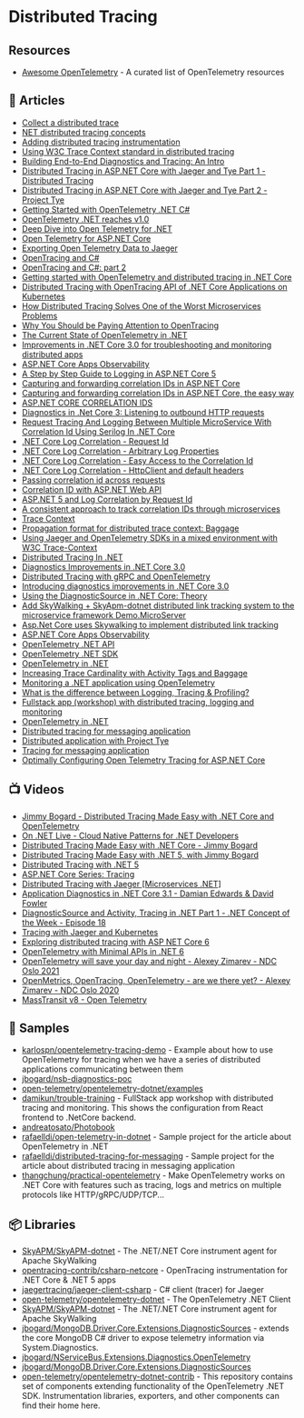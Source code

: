 # Distributed Tracing

## Resources
- [Awesome OpenTelemetry](https://github.com/magsther/awesome-opentelemetry) - A curated list of OpenTelemetry resources

## 📕 Articles
- [Collect a distributed trace](https://docs.microsoft.com/en-us/dotnet/core/diagnostics/distributed-tracing-collection-walkthroughs)
- [NET distributed tracing concepts](https://docs.microsoft.com/en-us/dotnet/core/diagnostics/distributed-tracing-concepts)
- [Adding distributed tracing instrumentation](https://docs.microsoft.com/en-us/dotnet/core/diagnostics/distributed-tracing-instrumentation-walkthroughs)
- [Using W3C Trace Context standard in distributed tracing](https://dev.to/luizhlelis/using-w3c-trace-context-standard-in-distributed-tracing-3743)
- [Building End-to-End Diagnostics and Tracing: An Intro](https://jimmybogard.com/building-end-to-end-diagnostics-and-tracing-a-primer/)
- [Distributed Tracing in ASP.NET Core with Jaeger and Tye Part 1 - Distributed Tracing](https://thecloudblog.net/post/distributed-tracing-in-asp.net-core-with-jaeger-and-tye-part-1-distributed-tracing/)
- [Distributed Tracing in ASP.NET Core with Jaeger and Tye Part 2 - Project Tye](https://thecloudblog.net/post/distributed-tracing-in-asp.net-core-with-jaeger-and-tye-part-2-project-tye/)
- [Getting Started with OpenTelemetry .NET C#](https://opentelemetry.lightstep.com/csharp/)
- [OpenTelemetry .NET reaches v1.0](https://devblogs.microsoft.com/dotnet/opentelemetry-net-reaches-v1-0/)
- [Deep Dive into Open Telemetry for .NET](https://rehansaeed.com/deep-dive-into-open-telemetry-for-net/)
- [Open Telemetry for ASP.NET Core](https://rehansaeed.com/open-telemetry-for-asp-net-core/)
- [Exporting Open Telemetry Data to Jaeger](https://rehansaeed.com/exporting-open-telemetry-data-to-jaeger/)
- [OpenTracing and C#](https://www.olivercoding.com/2018-12-14-jaeger-csharp/)
- [OpenTracing and C#: part 2](https://www.olivercoding.com/2018-12-30-jaeger-csharp-2/)
- [Getting started with OpenTelemetry and distributed tracing in .NET Core](https://www.mytechramblings.com/posts/getting-started-with-opentelemetry-and-dotnet-core/)
- [Distributed Tracing with OpenTracing API of .NET Core Applications on Kubernetes](https://www.gokhan-gokalp.com/en/distributed-tracing-with-opentracing-api-of-net-core-applications-on-kubernetes/)
- [How Distributed Tracing Solves One of the Worst Microservices Problems](https://petabridge.com/blog/why-use-distributed-tracing/)
- [Why You Should be Paying Attention to OpenTracing](https://petabridge.com/blog/why-use-opentracing/)
- [The Current State of OpenTelemetry in .NET](https://petabridge.com/blog/state-opentelemetry-dotnet/)
- [Improvements in .NET Core 3.0 for troubleshooting and monitoring distributed apps](https://devblogs.microsoft.com/aspnet/improvements-in-net-core-3-0-for-troubleshooting-and-monitoring-distributed-apps/)
- [ASP.NET Core Apps Observability](https://devblogs.microsoft.com/aspnet/observability-asp-net-core-apps/#adding-tracing-to-a-net-core-application)
- [A Step by Step Guide to Logging in ASP.NET Core 5](https://www.ezzylearning.net/tutorial/a-step-by-step-guide-to-logging-in-asp-net-core-5)
- [Capturing and forwarding correlation IDs in ASP.NET Core](https://vgaltes.com/post/forwarding-correlation-ids-in-aspnetcore/)
- [Capturing and forwarding correlation IDs in ASP.NET Core, the easy way](https://vgaltes.com/post/forwarding-correlation-ids-in-aspnetcore-version-2/)
- [ASP.NET CORE CORRELATION IDS](https://www.stevejgordon.co.uk/asp-net-core-correlation-ids)
- [Diagnostics in .Net Core 3: Listening to outbound HTTP requests](https://im5tu.io/article/2020/06/diagnostics-in-.net-core-3-listening-to-outbound-http-requests/)
- [Request Tracing And Logging Between Multiple MicroService With Correlation Id Using Serilog In .NET Core](https://www.c-sharpcorner.com/article/logging-and-tracing-in-multiple-microservice-with-correlation-using-net-core/)
- [.NET Core Log Correlation - Request Id](https://www.frakkingsweet.com/net-core-log-correlation-request-id/)
- [.NET Core Log Correlation - Arbitrary Log Properties](https://www.frakkingsweet.com/net-core-log-correlation-arbitrary-log-properties/)
- [.NET Core Log Correlation - Easy Access to the Correlation Id](https://www.frakkingsweet.com/net-core-log-correlation-easy-access-to-headers/)
- [.NET Core Log Correlation - HttpClient and default headers](https://www.frakkingsweet.com/net-core-log-correlation-httpclient-and-default-headers/)
- [Passing correlation id across requests](https://ankitvijay.net/2020/11/24/passing-correlation-id-across-requests/)
- [Correlation ID with ASP.NET Web API](https://mderriey.com/2016/11/18/correlation-id-with-asp-net-web-api/)
- [ASP.NET 5 and Log Correlation by Request Id](https://www.tugberkugurlu.com/archive/asp-net-5-and-log-correlation-by-request-id)
- [A consistent approach to track correlation IDs through microservices](https://theburningmonk.com/2015/05/a-consistent-approach-to-track-correlation-ids-through-microservices/)
- [Trace Context](https://www.w3.org/TR/trace-context)
- [Propagation format for distributed trace context: Baggage](https://w3c.github.io/baggage/)
- [Using Jaeger and OpenTelemetry SDKs in a mixed environment with W3C Trace-Context](https://medium.com/jaegertracing/jaeger-clients-and-w3c-trace-context-c2ce1b9dc390)
- [Distributed Tracing In .NET](https://dashdevs.com/blog/quick-and-efficient-distributed-tracing-in.net/)
- [Diagnostics Improvements in .NET Core 3.0](https://www.youtube.com/watch?v=fkjetdIdcyg)
- [Distributed Tracing with gRPC and OpenTelemetry](https://blog.ladeak.net/posts/grpc-distributed-tracing)
- [Introducing diagnostics improvements in .NET Core 3.0](https://devblogs.microsoft.com/dotnet/introducing-diagnostics-improvements-in-net-core-3-0/)
- [Using the DiagnosticSource in .NET Core: Theory](https://sudonull.com/post/3671-Using-the-DiagnosticSource-in-NET-Core-Theory)
- [Add SkyWalking + SkyApm-dotnet distributed link tracking system to the microservice framework Demo.MicroServer](https://www.programmersought.com/article/76773716203/)
- [Asp.Net Core uses Skywalking to implement distributed link tracking](https://www.programmersought.com/article/64607508135/)
- [ASP.NET Core Apps Observability](https://devblogs.microsoft.com/aspnet/observability-asp-net-core-apps/)
- [OpenTelemetry .NET API](https://github.com/open-telemetry/opentelemetry-dotnet/blob/main/src/OpenTelemetry.Api/README.md)
- [OpenTelemetry .NET SDK](https://github.com/open-telemetry/opentelemetry-dotnet/tree/main/src/OpenTelemetry)
- [OpenTelemetry in .NET](https://lightstep.com/blog/opentelemetry-net-all-you-need-to-know/)
- [Increasing Trace Cardinality with Activity Tags and Baggage](https://jimmybogard.com/increasing-trace-cardinality-with-tags-and-baggage/)
- [Monitoring a .NET application using OpenTelemetry](https://www.meziantou.net/monitoring-a-dotnet-application-using-opentelemetry.htm)
- [What is the difference between Logging, Tracing & Profiling?](https://greeeg.com/issues/differences-between-logging-tracing-profiling)
- [Fullstack app (workshop) with distributed tracing, logging and monitoring](https://dev.to/damikun/fullstack-app-workshop-with-distributed-tracing-and-monitoring-3i45)
- [OpenTelemetry in .NET](https://rafaelldi.blog/posts/open-telemetry-in-dotnet/)
- [Distributed tracing for messaging application](https://rafaelldi.blog/posts/distributed-tracing-for-messaging-application/)
- [Distributed application with Project Tye](https://rafaelldi.blog/posts/distributed-application-with-project-tye/)
- [Tracing for messaging application](https://rafaelldi.blog/posts/tracing-for-messaging-application/)
- [Optimally Configuring Open Telemetry Tracing for ASP.NET Core](https://rehansaeed.com/optimally-configuring-open-telemetry-tracing-for-asp-net-core/)
## 📺 Videos
- [Jimmy Bogard - Distributed Tracing Made Easy with .NET Core and OpenTelemetry](https://www.youtube.com/watch?v=s9UNr1oEMl4)
- [On .NET Live - Cloud Native Patterns for .NET Developers](https://www.youtube.com/watch?v=PDdHa0ushJ0)
- [Distributed Tracing Made Easy with .NET Core - Jimmy Bogard](https://www.youtube.com/watch?v=kfyCHtqk-Ts)
- [Distributed Tracing Made Easy with .NET 5, with Jimmy Bogard](https://www.youtube.com/watch?v=N0r5NSY3ZIQ)
- [Distributed Tracing with .NET 5](https://www.youtube.com/watch?v=cgfIX9Y7AsQ)
- [ASP.NET Core Series: Tracing](https://www.youtube.com/watch?v=G_C1RGOYZk8)
- [Distributed Tracing with Jaeger [Microservices .NET]](https://www.youtube.com/watch?v=toXFRBtv4fg)
- [Application Diagnostics in .NET Core 3.1 - Damian Edwards & David Fowler](https://www.youtube.com/watch?v=p6CjlnwPhHQ)
- [DiagnosticSource and Activity, Tracing in .NET Part 1 - .NET Concept of the Week - Episode 18](https://www.youtube.com/watch?v=y52l8XR3XK4)
- [Tracing with Jaeger and Kubernetes](https://www.youtube.com/watch?v=FikF0DtxZno)
- [Exploring distributed tracing with ASP NET Core 6](https://www.youtube.com/watch?v=l1_i8p2hVlE)
- [OpenTelemetry with Minimal APIs in .NET 6](https://www.youtube.com/watch?v=djLCqEzf72o)
- [OpenTelemetry will save your day and night - Alexey Zimarev - NDC Oslo 2021](https://www.youtube.com/watch?v=pz4bNmlss3w)
- [OpenMetrics, OpenTracing, OpenTelemetry - are we there yet? - Alexey Zimarev - NDC Oslo 2020](https://www.youtube.com/watch?v=0vl-4OhPyQY)
- [MassTransit v8 - Open Telemetry](https://www.youtube.com/watch?v=WsTYClGrOVI)
## 🚀 Samples
- [karlospn/opentelemetry-tracing-demo](https://github.com/karlospn/opentelemetry-tracing-demo) - Example about how to use OpenTelemetry for tracing when we have a series of distributed applications communicating between them
- [jbogard/nsb-diagnostics-poc](https://github.com/jbogard/nsb-diagnostics-poc)
- [open-telemetry/opentelemetry-dotnet/examples](https://github.com/open-telemetry/opentelemetry-dotnet/tree/main/examples)
- [damikun/trouble-training](https://github.com/damikun/trouble-training) - FullStack app workshop with distributed tracing and monitoring. This shows the configuration from React frontend to .NetCore backend.
- [andreatosato/Photobook](https://github.com/andreatosato/Photobook)
- [rafaelldi/open-telemetry-in-dotnet](https://github.com/rafaelldi/open-telemetry-in-dotnet) - Sample project for the article about OpenTelemetry in .NET
- [rafaelldi/distributed-tracing-for-messaging](https://github.com/rafaelldi/distributed-tracing-for-messaging) - Sample project for the article about distributed tracing in messaging application
- [thangchung/practical-opentelemetry](https://github.com/thangchung/practical-opentelemetry) - Make OpenTelemetry works on .NET Core with features such as tracing, logs and metrics on multiple protocols like HTTP/gRPC/UDP/TCP...
## 📦 Libraries
- [SkyAPM/SkyAPM-dotnet](https://github.com/SkyAPM/SkyAPM-dotnet) - The .NET/.NET Core instrument agent for Apache SkyWalking
- [opentracing-contrib/csharp-netcore](https://github.com/opentracing-contrib/csharp-netcore) - OpenTracing instrumentation for .NET Core & .NET 5 apps
- [jaegertracing/jaeger-client-csharp](https://github.com/jaegertracing/jaeger-client-csharp) - C# client (tracer) for Jaeger
- [open-telemetry/opentelemetry-dotnet](https://github.com/open-telemetry/opentelemetry-dotnet) - The OpenTelemetry .NET Client
- [SkyAPM/SkyAPM-dotnet](https://github.com/SkyAPM/SkyAPM-dotnet) - The .NET/.NET Core instrument agent for Apache SkyWalking
- [jbogard/MongoDB.Driver.Core.Extensions.DiagnosticSources](https://github.com/jbogard/MongoDB.Driver.Core.Extensions.DiagnosticSources) - extends the core MongoDB C# driver to expose telemetry information via System.Diagnostics.
- [jbogard/NServiceBus.Extensions.Diagnostics.OpenTelemetry](https://github.com/jbogard/NServiceBus.Extensions.Diagnostics.OpenTelemetry)
- [jbogard/MongoDB.Driver.Core.Extensions.DiagnosticSources](https://github.com/jbogard/MongoDB.Driver.Core.Extensions.DiagnosticSources)
- [open-telemetry/opentelemetry-dotnet-contrib](https://github.com/open-telemetry/opentelemetry-dotnet-contrib) - This repository contains set of components extending functionality of the OpenTelemetry .NET SDK. Instrumentation libraries, exporters, and other components can find their home here.